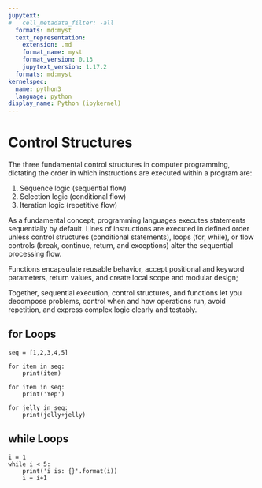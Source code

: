 ```yaml
---
jupytext:
#   cell_metadata_filter: -all
  formats: md:myst
  text_representation:
    extension: .md
    format_name: myst
    format_version: 0.13
    jupytext_version: 1.17.2
  formats: md:myst
kernelspec:
  name: python3
  language: python
display_name: Python (ipykernel)
---
```


# Control Structures

The three fundamental control structures in computer programming, dictating the order in which instructions are executed within a program are:

1. Sequence logic (sequential flow)
2. Selection logic (conditional flow)
3. Iteration logic (repetitive flow)

As a fundamental concept, programming languages executes statements sequentially by default. Lines of instructions are executed in defined order unless control structures (conditional statements), loops (for, while), or flow controls (break, continue, return, and exceptions) alter the sequential processing flow. 

Functions encapsulate reusable behavior, accept positional and keyword parameters, return values, and create local scope 
and modular design; 

Together, sequential execution, control structures, and functions let you decompose problems, control when and how operations run, avoid repetition, and express complex logic clearly and testably.



## for Loops

```{code-cell} ipython3
seq = [1,2,3,4,5]
```

```{code-cell} ipython3
for item in seq:
    print(item)
```

```{code-cell} ipython3
for item in seq:
    print('Yep')
```

```{code-cell} ipython3
for jelly in seq:
    print(jelly+jelly)
```

## while Loops

```{code-cell} ipython3
i = 1
while i < 5:
    print('i is: {}'.format(i))
    i = i+1
```

```{code-cell} ipython3

```
